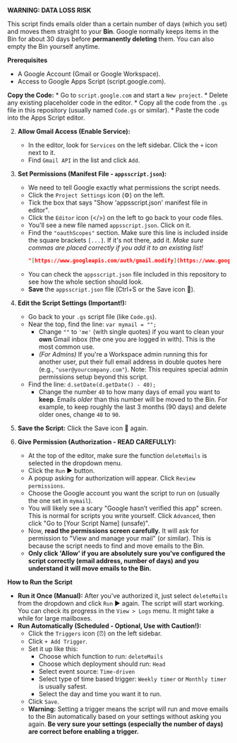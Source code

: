 **WARNING: DATA LOSS RISK**

This script finds emails older than a certain number of days (which you set) and moves them straight to your **Bin**. Google normally keeps items in the Bin for about 30 days before **permanently deleting** them. You can also empty the Bin yourself anytime.

**Prerequisites**

* A Google Account (Gmail or Google Workspace).
* Access to Google Apps Script (script.google.com).

 **Copy the Code:**
    * Go to `script.google.com` and start a `New project`.
    * Delete any existing placeholder code in the editor.
    * Copy all the code from the `.gs` file in this repository (usually named `Code.gs` or similar).
    * Paste the code into the Apps Script editor.

2.  **Allow Gmail Access (Enable Service):**
    * In the editor, look for `Services` on the left sidebar. Click the `+` icon next to it.
    * Find `Gmail API` in the list and click `Add`.

3.  **Set Permissions (Manifest File - `appsscript.json`):**
    * We need to tell Google exactly what permissions the script needs.
    * Click the `Project Settings` icon (⚙️) on the left.
    * Tick the box that says "Show 'appsscript.json' manifest file in editor".
    * Click the `Editor` icon (</>) on the left to go back to your code files.
    * You'll see a new file named `appsscript.json`. Click on it.
    * Find the `"oauthScopes"` section. Make sure this line is included inside the square brackets `[...]`. If it's not there, add it. *Make sure commas are placed correctly if you add it to an existing list!*
        ```json
        "[https://www.googleapis.com/auth/gmail.modify](https://www.googleapis.com/auth/gmail.modify)"
        ```
    * You can check the `appsscript.json` file included in this repository to see how the whole section should look.
    * **Save** the `appsscript.json` file (Ctrl+S or the Save icon 💾).

4.  **Edit the Script Settings (Important!):**
    * Go back to your `.gs` script file (like `Code.gs`).
    * Near the top, find the line: `var mymail = "";`
        * Change `""` to `'me'` (with single quotes) if you want to clean your **own** Gmail inbox (the one you are logged in with). This is the most common use.
        * *(For Admins)* If you're a Workspace admin running this for another user, put their full email address in double quotes here (e.g., `"user@yourcompany.com"`). Note: This requires special admin permissions setup beyond this script.
    * Find the line: `d.setDate(d.getDate() - 40);`
        * Change the number `40` to how many days of email you want to **keep**. Emails *older* than this number will be moved to the Bin. For example, to keep roughly the last 3 months (90 days) and delete older ones, change `40` to `90`.

5.  **Save the Script:** Click the Save icon 💾 again.

6.  **Give Permission (Authorization - READ CAREFULLY):**
    * At the top of the editor, make sure the function `deleteMails` is selected in the dropdown menu.
    * Click the `Run` ▶️ button.
    * A popup asking for authorization will appear. Click `Review permissions`.
    * Choose the Google account you want the script to run on (usually the one set in `mymail`).
    * You will likely see a scary "Google hasn’t verified this app" screen. This is normal for scripts you write yourself. Click `Advanced`, then click "Go to [Your Script Name] (unsafe)".
    * Now, **read the permissions screen carefully.** It will ask for permission to "View and manage your mail" (or similar). This is because the script needs to find and move emails to the Bin.
    * **Only click 'Allow' if you are absolutely sure you've configured the script correctly (email address, number of days) and you understand it will move emails to the Bin.**

**How to Run the Script**

* **Run it Once (Manual):** After you've authorized it, just select `deleteMails` from the dropdown and click `Run` ▶️ again. The script will start working. You can check its progress in the `View > Logs` menu. It might take a while for large mailboxes.
* **Run Automatically (Scheduled - Optional, Use with Caution!):**
    * Click the `Triggers` icon (⏰) on the left sidebar.
    * Click `+ Add Trigger`.
    * Set it up like this:
        * Choose which function to run: `deleteMails`
        * Choose which deployment should run: `Head`
        * Select event source: `Time-driven`
        * Select type of time based trigger: `Weekly timer` or `Monthly timer` is usually safest.
        * Select the day and time you want it to run.
    * Click `Save`.
    * **Warning:** Setting a trigger means the script will run and move emails to the Bin automatically based on your settings without asking you again. **Be very sure your settings (especially the number of days) are correct before enabling a trigger.**
